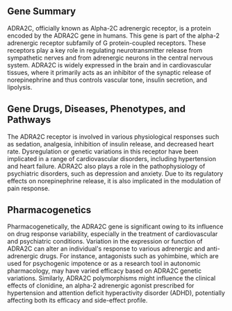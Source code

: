 ## Gene Summary
ADRA2C, officially known as Alpha-2C adrenergic receptor, is a protein encoded by the ADRA2C gene in humans. This gene is part of the alpha-2 adrenergic receptor subfamily of G protein-coupled receptors. These receptors play a key role in regulating neurotransmitter release from sympathetic nerves and from adrenergic neurons in the central nervous system. ADRA2C is widely expressed in the brain and in cardiovascular tissues, where it primarily acts as an inhibitor of the synaptic release of norepinephrine and thus controls vascular tone, insulin secretion, and lipolysis.

## Gene Drugs, Diseases, Phenotypes, and Pathways
The ADRA2C receptor is involved in various physiological responses such as sedation, analgesia, inhibition of insulin release, and decreased heart rate. Dysregulation or genetic variations in this receptor have been implicated in a range of cardiovascular disorders, including hypertension and heart failure. ADRA2C also plays a role in the pathophysiology of psychiatric disorders, such as depression and anxiety. Due to its regulatory effects on norepinephrine release, it is also implicated in the modulation of pain response.

## Pharmacogenetics
Pharmacogenetically, the ADRA2C gene is significant owing to its influence on drug response variability, especially in the treatment of cardiovascular and psychiatric conditions. Variation in the expression or function of ADRA2C can alter an individual's response to various adrenergic and anti-adrenergic drugs. For instance, antagonists such as yohimbine, which are used for psychogenic impotence or as a research tool in autonomic pharmacology, may have varied efficacy based on ADRA2C genetic variations. Similarly, ADRA2C polymorphisms might influence the clinical effects of clonidine, an alpha-2 adrenergic agonist prescribed for hypertension and attention deficit hyperactivity disorder (ADHD), potentially affecting both its efficacy and side-effect profile.
